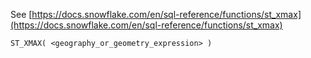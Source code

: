 See [https://docs.snowflake.com/en/sql-reference/functions/st_xmax](https://docs.snowflake.com/en/sql-reference/functions/st_xmax)
```
ST_XMAX( <geography_or_geometry_expression> )
```
